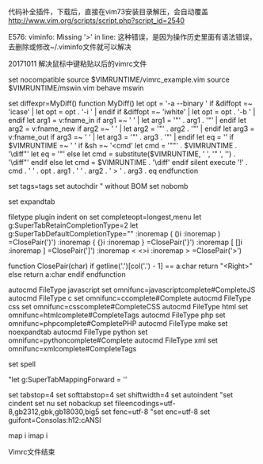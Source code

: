 代码补全插件，下载后，直接在vim73安装目录解压，会自动覆盖
http://www.vim.org/scripts/script.php?script_id=2540

 E576: viminfo: Missing '>' in line: 
这种错误，是因为操作历史里面有语法错误，去删除或修改~/.viminfo文件就可以解决
 

20171011 解决鼠标中键粘贴以后的vimrc文件

set nocompatible
source $VIMRUNTIME/vimrc_example.vim
source $VIMRUNTIME/mswin.vim
behave mswin

set diffexpr=MyDiff()
function MyDiff()
  let opt = '-a --binary '
  if &diffopt =~ 'icase' | let opt = opt . '-i ' | endif
  if &diffopt =~ 'iwhite' | let opt = opt . '-b ' | endif
  let arg1 = v:fname_in
  if arg1 =~ ' ' | let arg1 = '"' . arg1 . '"' | endif
  let arg2 = v:fname_new
  if arg2 =~ ' ' | let arg2 = '"' . arg2 . '"' | endif
  let arg3 = v:fname_out
  if arg3 =~ ' ' | let arg3 = '"' . arg3 . '"' | endif
  let eq = ''
  if $VIMRUNTIME =~ ' '
    if &sh =~ '\<cmd'
      let cmd = '""' . $VIMRUNTIME . '\diff"'
      let eq = '"'
    else
      let cmd = substitute($VIMRUNTIME, ' ', '" ', '') . '\diff"'
    endif
  else
    let cmd = $VIMRUNTIME . '\diff'
  endif
  silent execute '!' . cmd . ' ' . opt . arg1 . ' ' . arg2 . ' > ' . arg3 . eq
endfunction

set tags=tags
set autochdir
" without BOM 
set nobomb

set expandtab


filetype plugin indent on
set completeopt=longest,menu
let g:SuperTabRetainCompletionType=2
let g:SuperTabDefaultCompletionType="<C-X><C-O>"
:inoremap ( ()<ESC>i
:inoremap ) <c-r>=ClosePair(')')<CR>
:inoremap { {}<ESC>i
:inoremap } <c-r>=ClosePair('}')<CR>
:inoremap [ []<ESC>i
:inoremap ] <c-r>=ClosePair(']')<CR>
:inoremap < <><ESC>i
:inoremap > <c-r>=ClosePair('>')<CR>

function ClosePair(char)
    if getline('.')[col('.') - 1] == a:char
        return "\<Right>"
    else
        return a:char
    endif
endfunction

autocmd FileType javascript set omnifunc=javascriptcomplete#CompleteJS
autocmd FileType c set omnifunc=ccomplete#Complete
autocmd FileType css set omnifunc=csscomplete#CompleteCSS
autocmd FileType html set omnifunc=htmlcomplete#CompleteTags 
autocmd FileType php set omnifunc=phpcomplete#CompletePHP
autocmd FileType make set noexpandtab
autocmd FileType python set omnifunc=pythoncomplete#Complete
autocmd FileType xml set omnifunc=xmlcomplete#CompleteTags

set spell 

"let g:SuperTabMappingForward = '<tab>'


set tabstop=4
set softtabstop=4
set shiftwidth=4
set autoindent
"set cindent
set nu
set nobackup
set fileencodings=utf-8,gb2312,gbk,gb18030,big5
set fenc=utf-8
"set enc=utf-8
set guifont=Consolas:h12:cANSI

map <MiddleMouse> <F7><ESC>i
imap <MiddleMouse> <ESC>i


Vimrc文件结束
